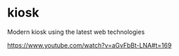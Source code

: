 # kiosk

Modern kiosk using the latest web technologies


https://www.youtube.com/watch?v=aGvFbBt-LNA#t=169
